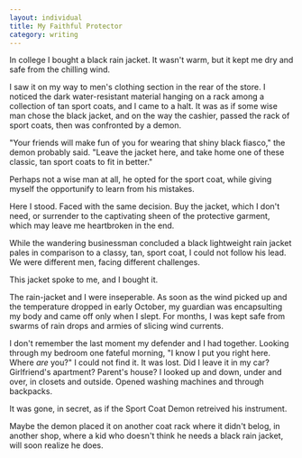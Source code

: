 ```yaml
---
layout: individual
title: My Faithful Protector
category: writing
---
```


In college I bought a black rain jacket. It wasn't warm, but it kept me dry and safe from the chilling wind. 

I saw it on my way to men's clothing section in the rear of the store. I noticed the dark water-resistant material hanging on a rack among a collection of tan sport coats, and I came to a halt. It was as if some wise man chose the black jacket, and on the way the cashier, passed the rack of sport coats, then was confronted by a demon.

"Your friends will make fun of you for wearing that shiny black fiasco," the demon probably said. "Leave the jacket here, and take home one of these classic, tan sport coats to fit in better."

Perhaps not a wise man at all, he opted for the sport coat, while giving myself the opportunify to learn from his mistakes.

Here I stood. Faced with the same decision. Buy the jacket, which I don't need, or surrender to the captivating sheen of the protective garment, which may leave me heartbroken in the end.

While the wandering businessman concluded a black lightweight rain jacket pales in comparison to a classy, tan, sport coat, I could not follow his lead. We were different men, facing different challenges. 

This jacket spoke to me, and I bought it.

The rain-jacket and I were inseperable. As soon as the wind picked up and the temperature dropped in early October, my guardian was encapsulting my body and came off only when I slept. For months, I was kept safe from swarms of rain drops and armies of slicing wind currents. 

I don't remember the last moment my defender and I had together. Looking through my bedroom one fateful morning, "I know I put you right here. Where *are* you?" I could not find it. It was lost. Did I leave it in my car? Girlfriend's apartment? Parent's house? I looked up and down, under and over, in closets and outside. Opened washing machines and through backpacks. 

It was gone, in secret, as if the Sport Coat Demon retreived his instrument. 

Maybe the demon placed it on another coat rack where it didn't belog, in another shop, where a kid who doesn't think he needs a black rain jacket, will soon realize he does.




